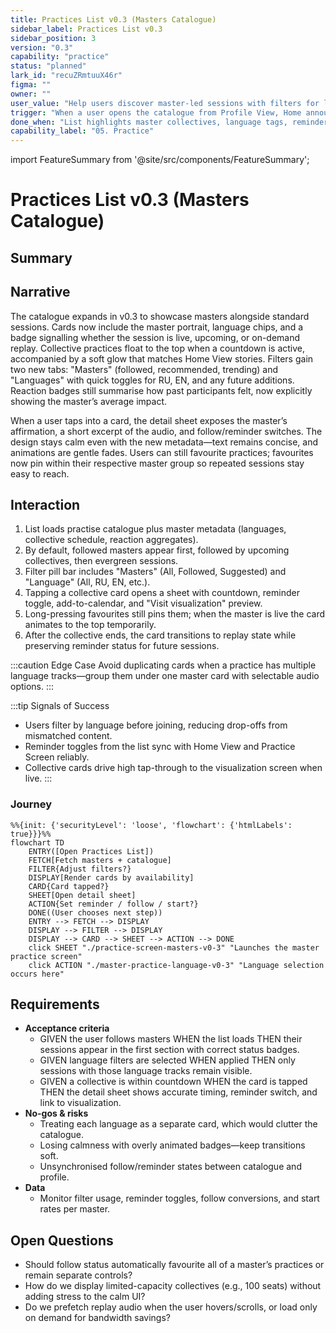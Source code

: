 ```yaml
---
title: Practices List v0.3 (Masters Catalogue)
sidebar_label: Practices List v0.3
sidebar_position: 3
version: "0.3"
capability: "practice"
status: "planned"
lark_id: "recuZRmtuuX46r"
figma: ""
owner: ""
user_value: "Help users discover master-led sessions with filters for language, collective availability, and reaction fit."
trigger: "When a user opens the catalogue from Profile View, Home announcements, or the Practice CTA."
done_when: "List highlights master collectives, language tags, reminders, and reaction summaries while launching the correct session without friction."
capability_label: "05. Practice"
---
```


import FeatureSummary from '@site/src/components/FeatureSummary';

# Practices List v0.3 (Masters Catalogue)

## Summary

<FeatureSummary />

## Narrative
The catalogue expands in v0.3 to showcase masters alongside standard sessions. Cards now include the master portrait, language chips, and a badge signalling whether the session is live, upcoming, or on-demand replay. Collective practices float to the top when a countdown is active, accompanied by a soft glow that matches Home View stories. Filters gain two new tabs: "Masters" (followed, recommended, trending) and "Languages" with quick toggles for RU, EN, and any future additions. Reaction badges still summarise how past participants felt, now explicitly showing the master’s average impact.

When a user taps into a card, the detail sheet exposes the master’s affirmation, a short excerpt of the audio, and follow/reminder switches. The design stays calm even with the new metadata—text remains concise, and animations are gentle fades. Users can still favourite practices; favourites now pin within their respective master group so repeated sessions stay easy to reach.

## Interaction
1. List loads practise catalogue plus master metadata (languages, collective schedule, reaction aggregates).
2. By default, followed masters appear first, followed by upcoming collectives, then evergreen sessions.
3. Filter pill bar includes "Masters" (All, Followed, Suggested) and "Language" (All, RU, EN, etc.).
4. Tapping a collective card opens a sheet with countdown, reminder toggle, add-to-calendar, and "Visit visualization" preview.
5. Long-pressing favourites still pins them; when the master is live the card animates to the top temporarily.
6. After the collective ends, the card transitions to replay state while preserving reminder status for future sessions.

:::caution Edge Case
Avoid duplicating cards when a practice has multiple language tracks—group them under one master card with selectable audio options.
:::

:::tip Signals of Success
- Users filter by language before joining, reducing drop-offs from mismatched content.
- Reminder toggles from the list sync with Home View and Practice Screen reliably.
- Collective cards drive high tap-through to the visualization screen when live.
:::

### Journey

```mermaid
%%{init: {'securityLevel': 'loose', 'flowchart': {'htmlLabels': true}}}%%
flowchart TD
    ENTRY([Open Practices List])
    FETCH[Fetch masters + catalogue]
    FILTER{Adjust filters?}
    DISPLAY[Render cards by availability]
    CARD{Card tapped?}
    SHEET[Open detail sheet]
    ACTION{Set reminder / follow / start?}
    DONE((User chooses next step))
    ENTRY --> FETCH --> DISPLAY
    DISPLAY --> FILTER --> DISPLAY
    DISPLAY --> CARD --> SHEET --> ACTION --> DONE
    click SHEET "./practice-screen-masters-v0-3" "Launches the master practice screen"
    click ACTION "./master-practice-language-v0-3" "Language selection occurs here"
```

## Requirements
- **Acceptance criteria**
  - GIVEN the user follows masters WHEN the list loads THEN their sessions appear in the first section with correct status badges.
  - GIVEN language filters are selected WHEN applied THEN only sessions with those language tracks remain visible.
  - GIVEN a collective is within countdown WHEN the card is tapped THEN the detail sheet shows accurate timing, reminder switch, and link to visualization.
- **No-gos & risks**
  - Treating each language as a separate card, which would clutter the catalogue.
  - Losing calmness with overly animated badges—keep transitions soft.
  - Unsynchronised follow/reminder states between catalogue and profile.
- **Data**
  - Monitor filter usage, reminder toggles, follow conversions, and start rates per master.

## Open Questions
- Should follow status automatically favourite all of a master’s practices or remain separate controls?
- How do we display limited-capacity collectives (e.g., 100 seats) without adding stress to the calm UI?
- Do we prefetch replay audio when the user hovers/scrolls, or load only on demand for bandwidth savings?
